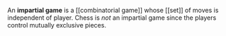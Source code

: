 An **impartial game** is a [[combinatorial game]] whose [[set]] of moves is independent of player. Chess is _not_ an impartial game since the players control mutually exclusive pieces.

